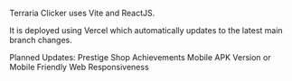 Terraria Clicker uses Vite and ReactJS.

It is deployed using Vercel which automatically updates to the latest main branch changes.

Planned Updates:
Prestige Shop
Achievements
Mobile APK Version or Mobile Friendly Web Responsiveness
